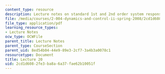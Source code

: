 ```yaml
---
content_type: resource
description: Lecture notes on standard 1st and 2nd order system responses.
file: /media/courses/2-004-dynamics-and-control-ii-spring-2008/2cd1d6082fe3ba8a6a37fae62b10051f_lecture_20.pdf
file_type: application/pdf
learning_resource_types:
- Lecture Notes
ocw_type: OCWFile
parent_title: Lecture Notes
parent_type: CourseSection
parent_uid: 8ed54b04-44e9-89e3-2cf7-3a4b3a0078c1
resourcetype: Document
title: Lecture 20
uid: 2cd1d608-2fe3-ba8a-6a37-fae62b10051f
---
```

